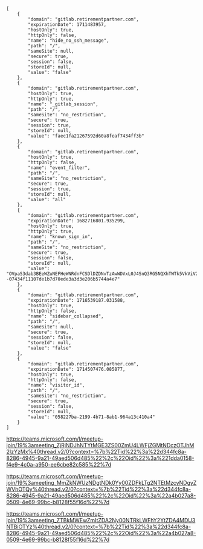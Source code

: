 ```
[
    {
        "domain": "gitlab.retirementpartner.com",
        "expirationDate": 1711483957,
        "hostOnly": true,
        "httpOnly": false,
        "name": "hide_no_ssh_message",
        "path": "/",
        "sameSite": null,
        "secure": true,
        "session": false,
        "storeId": null,
        "value": "false"
    },
    {
        "domain": "gitlab.retirementpartner.com",
        "hostOnly": true,
        "httpOnly": true,
        "name": "_gitlab_session",
        "path": "/",
        "sameSite": "no_restriction",
        "secure": true,
        "session": true,
        "storeId": null,
        "value": "faec1fa21267592d60a8feaf7434ff3b"
    },
    {
        "domain": "gitlab.retirementpartner.com",
        "hostOnly": true,
        "httpOnly": false,
        "name": "event_filter",
        "path": "/",
        "sameSite": "no_restriction",
        "secure": true,
        "session": true,
        "storeId": null,
        "value": "all"
    },
    {
        "domain": "gitlab.retirementpartner.com",
        "expirationDate": 1682716801.935299,
        "hostOnly": true,
        "httpOnly": true,
        "name": "known_sign_in",
        "path": "/",
        "sameSite": "no_restriction",
        "secure": true,
        "session": false,
        "storeId": null,
        "value": "OVpaS3dab3BEeWZuNEFHeWNRdnFCSDlDZDNvTzAwWDVxL0J4SnQ3RG5NQXhTWTk5VkViV2dxdWI3bEVRUlduVk5pRzd4YkJmTUMwZEpQL0lhOWZpMlZtNys5SnlnRjd3eTUrUHR5SGIzOEdvR2RwT3l5RGpoTFJjNDJHVmcrWVktLVRlUGlzbFdUSWwwV2d3WGJqeFovVXc9PQ%3D%3D--07434f11107de1b7d70ede3a3d3e206b5744a4e7"
    },
    {
        "domain": "gitlab.retirementpartner.com",
        "expirationDate": 1716539187.031588,
        "hostOnly": true,
        "httpOnly": false,
        "name": "sidebar_collapsed",
        "path": "/",
        "sameSite": null,
        "secure": true,
        "session": false,
        "storeId": null,
        "value": "false"
    },
    {
        "domain": "gitlab.retirementpartner.com",
        "expirationDate": 1714507476.085877,
        "hostOnly": true,
        "httpOnly": false,
        "name": "visitor_id",
        "path": "/",
        "sameSite": "no_restriction",
        "secure": true,
        "session": false,
        "storeId": null,
        "value": "058227ba-2199-4b71-8ab1-964a13c410a4"
    }
]
```

https://teams.microsoft.com/l/meetup-join/19%3ameeting_ZjRjNDJhNTYtMGE3ZS00ZmU4LWFjZGMtNDczOTJhM2IzYzMx%40thread.v2/0?context=%7b%22Tid%22%3a%22d344fc8a-8286-4945-9a21-49aed506d485%22%2c%22Oid%22%3a%221dda0158-f4e9-4c0a-a950-ee6cbe82c585%22%7d

https://teams.microsoft.com/l/meetup-join/19%3ameeting_MmZkNWUzNDgtNDk0Yy00ZDFkLTg2NTEtMzcyNDgyZWVhOTQy%40thread.v2/0?context=%7b%22Tid%22%3a%22d344fc8a-8286-4945-9a21-49aed506d485%22%2c%22Oid%22%3a%22a4b027a8-0509-4e69-99bc-b8128f55f16d%22%7d

https://teams.microsoft.com/l/meetup-join/19%3ameeting_ZTBkMWEwZmItZDA2Ny00NTRkLWFhY2YtZDA4MDU3NTBiOTYz%40thread.v2/0?context=%7b%22Tid%22%3a%22d344fc8a-8286-4945-9a21-49aed506d485%22%2c%22Oid%22%3a%22a4b027a8-0509-4e69-99bc-b8128f55f16d%22%7d
